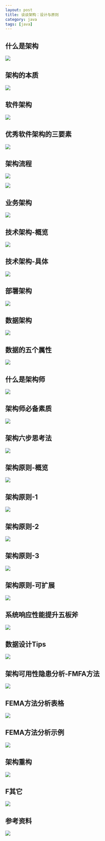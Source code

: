 ```yaml
---
layout: post
title: 谈谈架构：设计与原则
category: java
tags: [java]
---
```

## 什么是架构

![](https://ziyekudeng.github.io/assets/images/2019/0114/DesignAndPrinciples/1.jpg)
## 架构的本质

![](https://ziyekudeng.github.io/assets/images/2019/0114/DesignAndPrinciples/2.jpg)
## 软件架构

![](https://ziyekudeng.github.io/assets/images/2019/0114/DesignAndPrinciples/3.jpg)
## 优秀软件架构的三要素

![](https://ziyekudeng.github.io/assets/images/2019/0114/DesignAndPrinciples/4.jpg)
## 架构流程

![](https://ziyekudeng.github.io/assets/images/2019/0114/DesignAndPrinciples/5.jpg)

![](https://ziyekudeng.github.io/assets/images/2019/0114/DesignAndPrinciples/6.jpg)
## 业务架构

![](https://ziyekudeng.github.io/assets/images/2019/0114/DesignAndPrinciples/7.jpg)
## 技术架构-概览

![](https://ziyekudeng.github.io/assets/images/2019/0114/DesignAndPrinciples/8.jpg)
## 技术架构-具体

![](https://ziyekudeng.github.io/assets/images/2019/0114/DesignAndPrinciples/9.jpg)
## 部署架构

![](https://ziyekudeng.github.io/assets/images/2019/0114/DesignAndPrinciples/10.jpg)
## 数据架构

![](https://ziyekudeng.github.io/assets/images/2019/0114/DesignAndPrinciples/11.jpg)
## 数据的五个属性

![](https://ziyekudeng.github.io/assets/images/2019/0114/DesignAndPrinciples/12.jpg)
## 什么是架构师

![](https://ziyekudeng.github.io/assets/images/2019/0114/DesignAndPrinciples/13.jpg)
## 架构师必备素质

![](https://ziyekudeng.github.io/assets/images/2019/0114/DesignAndPrinciples/14.jpg)
## 架构六步思考法

![](https://ziyekudeng.github.io/assets/images/2019/0114/DesignAndPrinciples/15.jpg)
## 架构原则-概览

![](https://ziyekudeng.github.io/assets/images/2019/0114/DesignAndPrinciples/16.jpg)
## 架构原则-1

![](https://ziyekudeng.github.io/assets/images/2019/0114/DesignAndPrinciples/17.jpg)
## 架构原则-2

![](https://ziyekudeng.github.io/assets/images/2019/0114/DesignAndPrinciples/18.jpg)
## 架构原则-3

![](https://ziyekudeng.github.io/assets/images/2019/0114/DesignAndPrinciples/19.jpg)
## 架构原则-可扩展

![](https://ziyekudeng.github.io/assets/images/2019/0114/DesignAndPrinciples/20.jpg)
## 系统响应性能提升五板斧

![](https://ziyekudeng.github.io/assets/images/2019/0114/DesignAndPrinciples/21.jpg)
## 数据设计Tips

![](https://ziyekudeng.github.io/assets/images/2019/0114/DesignAndPrinciples/22.jpg)
## 架构可用性隐患分析-FMFA方法

![](https://ziyekudeng.github.io/assets/images/2019/0114/DesignAndPrinciples/23.jpg)
## FEMA方法分析表格

![](https://ziyekudeng.github.io/assets/images/2019/0114/DesignAndPrinciples/24.jpg)
## FEMA方法分析示例

![](https://ziyekudeng.github.io/assets/images/2019/0114/DesignAndPrinciples/25.jpg)
## 架构重构

![](https://ziyekudeng.github.io/assets/images/2019/0114/DesignAndPrinciples/26.jpg)
## F其它

![](https://ziyekudeng.github.io/assets/images/2019/0114/DesignAndPrinciples/27.jpg)
## 参考资料

![](https://ziyekudeng.github.io/assets/images/2019/0114/DesignAndPrinciples/28.jpg)
